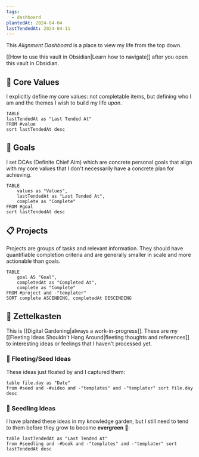 ```yaml
---
tags:
  - dashboard
plantedAt: 2024-04-04
lastTendedAt: 2024-04-11
---
```

This *Alignment Dashboard* is a place to view my life from the top down.

[[How to use this vault in Obsidian|Learn how to navigate]] after you open this vault in Obsidian.
## 💎 Core Values

 I explicitly define my core values: not completable items, but defining who I am and the themes I wish to build my life upon.

```dataview
TABLE
lastTendedAt as "Last Tended At"
FROM #value
sort lastTendedAt desc
```

## 🎯 Goals

I set DCAs (Definite Chief Aim) which are concrete personal goals that align with my core values that I don't necessarily have a concrete plan for achieving.

```dataview
TABLE
	values as "Values",
	lastTendedAt as "Last Tended At",
	complete as "Complete"
FROM #goal
sort lastTendedAt desc
```

## 📋 Projects

Projects are groups of tasks and relevant information. They should have quantifiable completion criteria and are generally smaller in scale and more actionable than goals.

```dataview
TABLE
	goal AS "Goal",
	completedAt as "Completed At",
	complete as "Complete"
FROM #project and -"templater"
SORT complete ASCENDING, completedAt DESCENDING
```

## 📝 Zettelkasten

This is [[Digital Gardening|always a work-in-progress]]. These are my [[Fleeting Ideas Shouldn't Hang Around|fleeting thoughts and references]] to interesting ideas or feelings that I haven't processed yet.

### 🍃 Fleeting/Seed Ideas

These ideas just floated by and I captured them:

```dataview
table file.day as "Date"
from #seed and -#video and -"templates" and -"templater" sort file.day desc
```

### 🌱 Seedling Ideas

I have planted these ideas in my knowledge garden, but I still need to tend to them before they grow to become **evergreen** 🌲:

```dataview
table lastTendedAt as "Last Tended At"
from #seedling and -#book and -"templates" and -"templater" sort lastTendedAt desc
```
